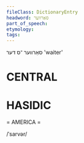 ```yaml
---
fileClass: DictionaryEntry
headword: סאַרווער
part_of_speech: 
etymology: 
tags: 
---
```

סאַרווער
־ס
דער
'waiter'

CENTRAL
========

HASIDIC
=======
= AMERICA = 

/ˈsarvər/